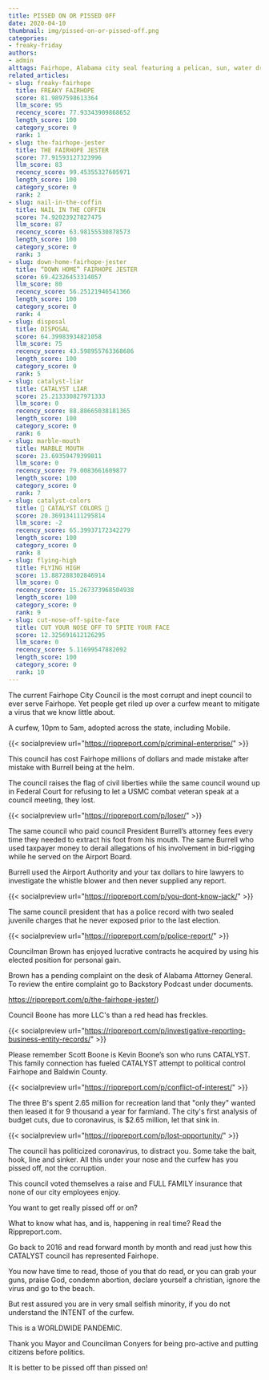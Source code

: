 ```yaml
---
title: PISSED ON OR PISSED OFF
date: 2020-04-10
thumbnail: img/pissed-on-or-pissed-off.png
categories:
- freaky-friday
authors:
- admin
alttags: Fairhope, Alabama city seal featuring a pelican, sun, water drops, and a reference to alleged corruption within its council
related_articles:
- slug: freaky-fairhope
  title: FREAKY FAIRHOPE
  score: 81.9897598613364
  llm_score: 95
  recency_score: 77.93343909868652
  length_score: 100
  category_score: 0
  rank: 1
- slug: the-fairhope-jester
  title: THE FAIRHOPE JESTER
  score: 77.91593127323996
  llm_score: 83
  recency_score: 99.45355327605971
  length_score: 100
  category_score: 0
  rank: 2
- slug: nail-in-the-coffin
  title: NAIL IN THE COFFIN
  score: 74.92023927827475
  llm_score: 87
  recency_score: 63.98155530878573
  length_score: 100
  category_score: 0
  rank: 3
- slug: down-home-fairhope-jester
  title: “DOWN HOME” FAIRHOPE JESTER
  score: 69.42326453314057
  llm_score: 80
  recency_score: 56.25121946541366
  length_score: 100
  category_score: 0
  rank: 4
- slug: disposal
  title: DISPOSAL
  score: 64.39983934821058
  llm_score: 75
  recency_score: 43.598955763368686
  length_score: 100
  category_score: 0
  rank: 5
- slug: catalyst-liar
  title: CATALYST LIAR
  score: 25.213330827971333
  llm_score: 0
  recency_score: 88.88665038181365
  length_score: 100
  category_score: 0
  rank: 6
- slug: marble-mouth
  title: MARBLE MOUTH
  score: 23.69359479399811
  llm_score: 0
  recency_score: 79.0083661609877
  length_score: 100
  category_score: 0
  rank: 7
- slug: catalyst-colors
  title: 🚫 CATALYST COLORS 🚫
  score: 20.369134111295814
  llm_score: -2
  recency_score: 65.39937172342279
  length_score: 100
  category_score: 0
  rank: 8
- slug: flying-high
  title: FLYING HIGH
  score: 13.887288302846914
  llm_score: 0
  recency_score: 15.267373968504938
  length_score: 100
  category_score: 0
  rank: 9
- slug: cut-nose-off-spite-face
  title: CUT YOUR NOSE OFF TO SPITE YOUR FACE
  score: 12.325691612126295
  llm_score: 0
  recency_score: 5.11699547882092
  length_score: 100
  category_score: 0
  rank: 10
---
```

The current Fairhope City Council is the most corrupt and inept council to ever serve Fairhope. Yet people get riled up over a curfew meant to mitigate a virus that we know little about.

A curfew, 10pm to 5am, adopted across the state, including Mobile.

{{< socialpreview url="https://rippreport.com/p/criminal-enterprise/" >}}

This council has cost Fairhope millions of dollars and made mistake after mistake with Burrell being at the helm.

The council raises the flag of civil liberties while the same council wound up in Federal Court for refusing to let a USMC combat veteran speak at a council meeting, they lost.

{{< socialpreview url="https://rippreport.com/p/loser/" >}}

The same council who paid council President Burrell’s attorney fees every time they needed to extract his foot from his mouth. The same Burrell who used taxpayer money to derail allegations of his involvement in bid-rigging while he served on the Airport Board.

Burrell used the Airport Authority and your tax dollars to hire lawyers to investigate the whistle blower and then never supplied any report.

{{< socialpreview url="https://rippreport.com/p/you-dont-know-jack/" >}}

The same council president that has a police record with two sealed juvenile charges that he never exposed prior to the last election.

{{< socialpreview url="https://rippreport.com/p/police-report/" >}}

Councilman Brown has enjoyed lucrative contracts he acquired by using his elected position for personal gain.

Brown has a pending complaint on the desk of Alabama Attorney General. To review the entire complaint go to Backstory Podcast under documents.

https://rippreport.com/p/the-fairhope-jester/)

Council Boone has more LLC's than a red head has freckles.

{{< socialpreview url="https://rippreport.com/p/investigative-reporting-business-entity-records/" >}}

Please remember Scott Boone is Kevin Boone’s son who runs CATALYST. This family connection has fueled CATALYST attempt to political control Fairhope and Baldwin County.

{{< socialpreview url="https://rippreport.com/p/conflict-of-interest/" >}}

The three B's spent 2.65 million for recreation land that "only they" wanted then leased it for 9 thousand a year for farmland. The city's first analysis of budget cuts, due to coronavirus, is $2.65 million, let that sink in.

{{< socialpreview url="https://rippreport.com/p/lost-opportunity/" >}}

The council has politicized coronavirus, to distract you. Some take the bait, hook, line and sinker. All this under your nose and the curfew has you pissed off, not the corruption.

This council voted themselves a raise and FULL FAMILY insurance that none of our city employees enjoy.

You want to get really pissed off or on?

What to know what has, and is, happening in real time? Read the Rippreport.com.

Go back to 2016 and read forward month by month and read just how this CATALYST council has represented Fairhope.

You now have time to read, those of you that do read, or you can grab your guns, praise God, condemn abortion, declare yourself a christian, ignore the virus and go to the beach.

But rest assured you are in very small selfish minority, if you do not understand the INTENT of the curfew.

This is a WORLDWIDE PANDEMIC.

Thank you Mayor and Councilman Conyers for being pro-active and putting citizens before politics.

It is better to be pissed off than pissed on!
